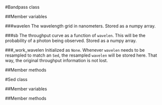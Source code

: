 #Bandpass class


##Member variables

###wavelen
The wavelength grid in nanometers.  Stored as a numpy array.

###sb
The throughput curve as a function of ```wavelen```.  This will be the probability of a photon being observed.  Stored as a numpy array.

###_work_wavelen
Initialized as ```None```.  Whenever ```wavelen``` needs to be resampled to match an ```Sed```, the resampled ```wavelen``` will be stored here.  That way, the original throughput information is not lost.

##Member methods


#Sed class

##Member variables

##Member methods
